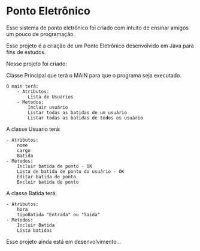 # Ponto Eletrônico

Esse sistema de ponto eletrônico foi criado com intuito de ensinar amigos um pouco de programação.  

Esse projeto é a criação de um Ponto Eletrônico desenvolvido em Java para fins de estudos.

Nesse projeto foi criado:

Classe Principal que terá o MAIN para que o programa seja executado.

	O main terá:
		- Atributos:
			Lista de Usuarios
		- Metodos:
			Incluir usuário
			Listar todas as batidas de um usuário
			Listar todas as batidas de todos os usuário

A classe Usuario terá:
	
	- Atributos: 
		nome
		cargo
		Batida
	- Metodos:
		Incluir batida de ponto - OK
		Lista de batida de ponto do usuário - OK
		Editar batida de ponto
		Excluir batida de ponto


A classe Batida terá:
	
	- Atributos:
		hora
		tipoBatida "Entrada" ou "Saida"
	- Metodos:
		Incluir Batida
		Lista batidas

		
Esse projeto ainda está em desenvolvimento...